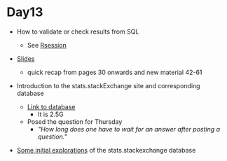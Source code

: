 # Day13

+ How to validate or check results from SQL
   + See [Rsession](Rsession)

+ [Slides](../Day12/dbms2.html)
   + quick recap from pages 30 onwards and new material 42-61

+ Introduction to the stats.stackExchange  site and corresponding database
  + [Link to database](https://ucdavis.app.box.com/folder/262877205241?s=i07snhsqr66pnw9wk119uuaj32n6xa0l)
     + It is 2.5G
  + Posed the question for Thursday
     + *"How long does one have to wait for an answer after posting a question."*

+ [Some initial explorations](statsstackexchange.md) of the stats.stackexchange database
